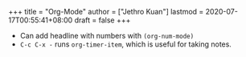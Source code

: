 +++
title = "Org-Mode"
author = ["Jethro Kuan"]
lastmod = 2020-07-17T00:55:41+08:00
draft = false
+++

- Can add headline with numbers with `(org-num-mode)`
- `C-c C-x -` runs `org-timer-item`, which is useful for taking notes.
